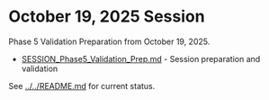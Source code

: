 # October 19, 2025 Session

Phase 5 Validation Preparation from October 19, 2025.

- [SESSION_Phase5_Validation_Prep.md](SESSION_Phase5_Validation_Prep.md) - Session preparation and validation

See [../../README.md](../../README.md) for current status.
